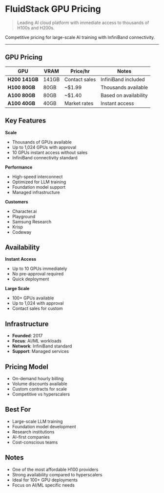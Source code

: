 # FluidStack GPU Pricing

> Leading AI cloud platform with immediate access to thousands of H100s and H200s.

Competitive pricing for large-scale AI training with InfiniBand connectivity.

---

## GPU Pricing

| GPU            | VRAM  | Price/hr      | Notes                 |
| -------------- | ----- | ------------- | --------------------- |
| **H200 141GB** | 141GB | Contact sales | InfiniBand included   |
| **H100 80GB**  | 80GB  | ~$1.99        | Thousands available   |
| **A100 80GB**  | 80GB  | ~$1.40        | Based on availability |
| **A100 40GB**  | 40GB  | Market rates  | Instant access        |

## Key Features

**Scale**

- Thousands of GPUs available
- Up to 1,024 GPUs with approval
- 10 GPUs instant access without sales
- InfiniBand connectivity standard

**Performance**

- High-speed interconnect
- Optimized for LLM training
- Foundation model support
- Managed infrastructure

**Customers**

- Character.ai
- Playground
- Samsung Research
- Krisp
- Codeway

## Availability

**Instant Access**

- Up to 10 GPUs immediately
- No pre-approval required
- Quick deployment

**Large Scale**

- 100+ GPUs available
- Up to 1,024 with approval
- Contact sales for custom

## Infrastructure

- **Founded**: 2017
- **Focus**: AI/ML workloads
- **Network**: InfiniBand standard
- **Support**: Managed services

## Pricing Model

- On-demand hourly billing
- Volume discounts available
- Custom contracts for scale
- Competitive vs hyperscalers

## Best For

- Large-scale LLM training
- Foundation model development
- Research institutions
- AI-first companies
- Cost-conscious teams

## Notes

- One of the most affordable H100 providers
- Strong availability compared to hyperscalers
- Ideal for 100+ GPU deployments
- Focus on AI/ML specific needs
